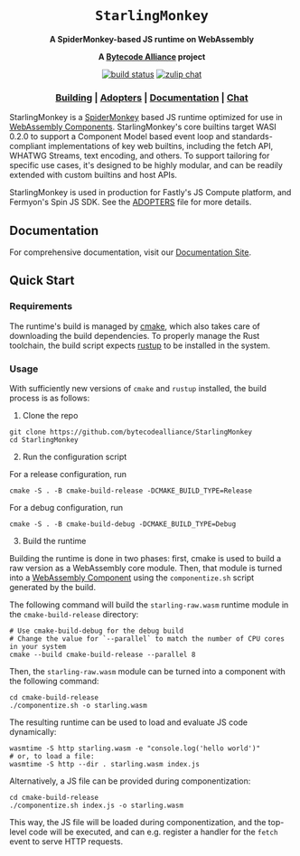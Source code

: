 <div align="center">
  <h1><code>StarlingMonkey</code></h1>

  <p>
    <strong>A SpiderMonkey-based JS runtime on WebAssembly</strong>
  </p>

<strong>A <a href="https://bytecodealliance.org/">Bytecode Alliance</a> project</strong>

  <p>
    <a href="https://github.com/bytecodealliance/StarlingMonkey/actions?query=workflow%3ACI"><img src="https://github.com/bytecodealliance/StarlingMonkey/workflows/CI/badge.svg" alt="build status" /></a>
    <a href="https://bytecodealliance.zulipchat.com/#narrow/stream/459697-StarlingMonkey"><img src="https://img.shields.io/badge/zulip-join_chat-brightgreen.svg" alt="zulip chat" /></a>
  </p>

  <h3>
    <a href="#quick-start">Building</a>
    <span> | </span>
    <a href="ADOPTERS.md">Adopters</a>
    <span> | </span>
    <a href="https://bytecodealliance.github.io/StarlingMonkey">Documentation</a>
    <span> | </span>
    <a href="https://bytecodealliance.zulipchat.com/#narrow/stream/459697-StarlingMonkey">Chat</a>
  </h3>
</div>

StarlingMonkey is a [SpiderMonkey][spidermonkey] based JS runtime optimized for use in [WebAssembly
Components][wasm-component]. StarlingMonkey's core builtins target WASI 0.2.0 to support a Component
Model based event loop and standards-compliant implementations of key web builtins, including the
fetch API, WHATWG Streams, text encoding, and others. To support tailoring for specific use cases,
it's designed to be highly modular, and can be readily extended with custom builtins and host APIs.

StarlingMonkey is used in production for Fastly's JS Compute platform, and Fermyon's Spin JS SDK.
See the [ADOPTERS](ADOPTERS.md) file for more details.

## Documentation

For comprehensive documentation, visit our [Documentation Site][gh-pages].

## Quick Start

### Requirements

The runtime's build is managed by [cmake][cmake], which also takes care of downloading the build
dependencies. To properly manage the Rust toolchain, the build script expects
[rustup](https://rustup.rs/) to be installed in the system.

### Usage

With sufficiently new versions of `cmake` and `rustup` installed, the build process is as follows:

1. Clone the repo

```console
git clone https://github.com/bytecodealliance/StarlingMonkey
cd StarlingMonkey
```

2. Run the configuration script

For a release configuration, run

```console
cmake -S . -B cmake-build-release -DCMAKE_BUILD_TYPE=Release
```

For a debug configuration, run

```console
cmake -S . -B cmake-build-debug -DCMAKE_BUILD_TYPE=Debug
```

3. Build the runtime

Building the runtime is done in two phases: first, cmake is used to build a raw version as a
WebAssembly core module. Then, that module is turned into a [WebAssembly Component][wasm-component]
using the `componentize.sh` script generated by the build.

The following command will build the `starling-raw.wasm` runtime module in the `cmake-build-release`
directory:

```console
# Use cmake-build-debug for the debug build
# Change the value for `--parallel` to match the number of CPU cores in your system
cmake --build cmake-build-release --parallel 8
```

Then, the `starling-raw.wasm` module can be turned into a component with the following command:

```console
cd cmake-build-release
./componentize.sh -o starling.wasm
```

The resulting runtime can be used to load and evaluate JS code dynamically:

```console
wasmtime -S http starling.wasm -e "console.log('hello world')"
# or, to load a file:
wasmtime -S http --dir . starling.wasm index.js
```

Alternatively, a JS file can be provided during componentization:

```console
cd cmake-build-release
./componentize.sh index.js -o starling.wasm
```

This way, the JS file will be loaded during componentization, and the top-level code will be
executed, and can e.g. register a handler for the `fetch` event to serve HTTP requests.

[cmake]: https://cmake.org/
[gh-pages]: https://bytecodealliance.github.io/StarlingMonkey/
[spidermonkey]: https://spidermonkey.dev/
[wasm-component]: https://component-model.bytecodealliance.org/
